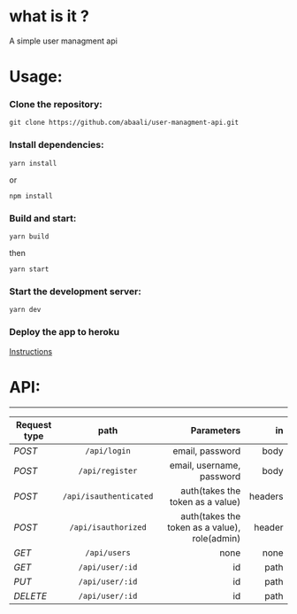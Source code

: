 # what is it ?

A simple user managment api

# Usage:

### Clone the repository:

```
git clone https://github.com/abaali/user-managment-api.git
```

### Install dependencies:

```
yarn install
```

or

```
npm install
```

### Build and start:

```
yarn build
```

then

```
yarn start
```

### Start the development server:

```
yarn dev
```

### Deploy the app to heroku

[Instructions](https://devcenter.heroku.com/articles/deploying-nodejs)

# API:

---

| Request type |          path          |                                    Parameters |      in |
| ------------ | :--------------------: | --------------------------------------------: | ------: |
| _POST_       |      `/api/login`      |                               email, password |    body |
| _POST_       |    `/api/register`     |                     email, username, password |    body |
| _POST_       | `/api/isauthenticated` |              auth(takes the token as a value) | headers |
| _POST_       |  `/api/isauthorized`   | auth(takes the token as a value), role(admin) |  header |
| _GET_        |      `/api/users`      |                                          none |    none |
| _GET_        |    `/api/user/:id`     |                                            id |    path |
| _PUT_        |    `/api/user/:id`     |                                            id |    path |
| _DELETE_     |    `/api/user/:id`     |                                            id |    path |
